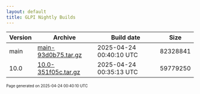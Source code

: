 ```yaml
---
layout: default
title: GLPI Nightly Builds
---
```


Version|Archive|Build date|Size
---|---|---|---
main|[main-93d0b75.tar.gz](main-93d0b75.tar.gz)|2025-04-24 00:40:10 UTC|82328841
10.0|[10.0-351f05c.tar.gz](10.0-351f05c.tar.gz)|2025-04-24 00:35:13 UTC|59779250

<font size="1">Page generated on 2025-04-24 00:40:10 UTC</font>
